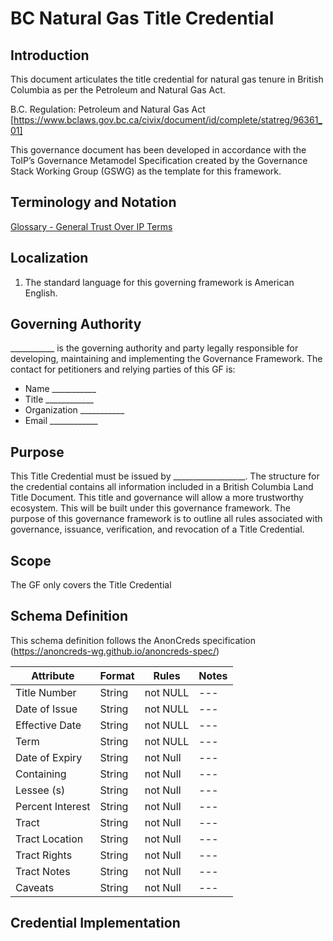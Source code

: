 # BC Natural Gas Title Credential

## Introduction
This document articulates the title credential for natural gas tenure in British Columbia as per the Petroleum and Natural Gas Act.

B.C. Regulation: Petroleum and Natural Gas Act [https://www.bclaws.gov.bc.ca/civix/document/id/complete/statreg/96361_01]


This governance document has been developed in accordance with the ToIP’s Governance Metamodel Specification created by the Governance Stack Working Group (GSWG) as the template for this framework.

## Terminology and Notation

[Glossary - General Trust Over IP Terms](https://trustoverip.github.io/toip/glossary)

## Localization

1.	The standard language for this governing framework is American English.
 
## Governing Authority

___________ is the governing authority and party legally responsible for developing, maintaining and implementing the Governance Framework.
The contact for petitioners and relying parties of this GF is:
* 	Name ___________
* 	Title ____________
* 	Organization ___________
* 	Email ____________

## Purpose

This Title Credential must be issued by __________________. The structure for the credential contains all information included in a British Columbia Land Title Document. This title and governance will allow a more trustworthy ecosystem. This will be built under this governance framework. The purpose of this governance framework is to outline all rules associated with governance, issuance, verification, and revocation of a Title Credential.  

## Scope

The GF only covers the Title Credential

## Schema Definition

This schema definition follows the AnonCreds specification (https://anoncreds-wg.github.io/anoncreds-spec/)

Attribute | Format | Rules | Notes	
--- | --- | --- | --- |
Title Number | String  | not NULL | ---
Date of Issue | String | not NULL| ---
Effective Date | String | not NULL | ---
Term | String | not NULL | ---
Date of Expiry | String | not Null | ---
Containing | String | not Null | ---
Lessee (s) | String | not Null | ---
Percent Interest | String | not Null | ---
Tract | String | not Null | ---
Tract Location | String | not Null | ---
Tract Rights | String | not Null | ---
Tract Notes | String | not Null | ---
Caveats | String | not Null | ---



## Credential Implementation



